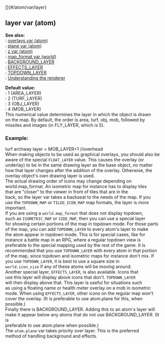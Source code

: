[]{#/atom/var/layer}    
## layer var (atom)    
**See also:**    
:   [overlays var (atom)](ref/atom/var/overlays)    
:   [plane var (atom)](ref/atom/var/plane)    
:   [z var (atom)](ref/atom/var/z)    
:   [map_format var (world)](ref/world/var/map_format)    
:   [BACKGROUND_LAYER](ref/%7Bnotes%7D/BACKGROUND_LAYER)    
:   [EFFECTS_LAYER](ref/%7Bnotes%7D/EFFECTS_LAYER)    
:   [TOPDOWN_LAYER](ref/%7Bnotes%7D/TOPDOWN_LAYER)    
:   [Understanding the renderer](ref/%7Bnotes%7D/renderer)    
<!-- -->    
**Default value:**    
:   1 (AREA_LAYER)    
:   2 (TURF_LAYER)    
:   3 (OBJ_LAYER)    
:   4 (MOB_LAYER)    
This numerical value determines the layer in which the object is drawn    
on the map. By default, the order is area, turf, obj, mob, followed by    
missiles and images (in FLY_LAYER, which is 5).    
### Example:    
turf archway layer = MOB_LAYER+1 //overhead    
When making objects to be used as graphical overlays, you should also be    
aware of the special `FLOAT_LAYER` value. This causes the overlay (or    
underlay) to be in the same drawing layer as the base object, no matter    
how that layer changes after the addition of the overlay. Otherwise, the    
overlay object\'s own drawing layer is used.    
The actual drawing order of icons may change depending on    
world.map_format. An isometric map for instance has to display tiles    
that are \"closer\" to the viewer in front of tiles that are in the    
back, so the layer var takes a backseat to the needs of the map. If you    
use the `TOPDOWN_MAP` or `TILED_ICON_MAP` map formats, the layer is more    
important.    
If you are using a `world.map_format` that does not display topdown,    
such as `ISOMETRIC_MAP` or `SIDE_MAP`, then you can use a special layer    
for showing certain portions of the map in topdown mode. For those parts    
of the map, you can add `TOPDOWN_LAYER` to every atom\'s layer to make    
the atom appear in topdown mode. This is for special cases, like for    
instance a battle map in an RPG, where a regular topdown view is    
preferable to the special mapping used by the rest of the game. It is    
recommended that you use `TOPDOWN_LAYER` with every atom in that portion    
of the map, since topdown and isometric maps for instance don\'t mix. If    
you use `TOPDOWN_LAYER`, it is best to use a square size in    
`world.icon_size` if any of these atoms will be moving around.    
Another special layer, `EFFECTS_LAYER`, is also available. Icons that    
use this layer will display above icons that don\'t. `TOPDOWN_LAYER`    
will then display above that. This layer is useful for situations such    
as using a floating name or health meter overlay on a mob in isometric    
mode. When using `EFFECTS_LAYER`, other icons on the regular map won\'t    
cover the overlay. (It is preferable to use atom.plane for this, when    
possible.)    
Finally there is BACKGROUND_LAYER. Adding this to an atom\'s layer will    
make it appear below any atoms that do not use BACKGROUND_LAYER. (It is    
preferable to use atom.plane when possible.)    
The `atom.plane` var takes priority over layer. This is the preferred    
method of handling background and effects.  